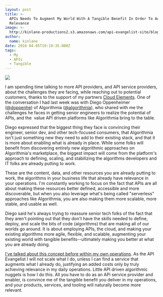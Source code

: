 ```yaml
---
layout: post
title: >-
  APIs Needs To Augment My World With A Tangible Benefit In Order To Achieve
  Relevance
image: >-
  http://kinlane-productions2.s3.amazonaws.com/api-evangelist-site/blog/algorithmia-icon.png
author:
  name: kinlane
date: 2016-04-05T19:19:35.000Z
tags:
  - My
  - APIs
  - Tangible
---
```

[![](http://kinlane-productions2.s3.amazonaws.com/api-evangelist-site/blog/algorithmia-icon.png)](https://algorithmia.com/)

I am spending time talking to more API providers, and API service providers, about the challenges they are facing, while reaching out to potential customers, thanks to the support of my partners [Cloud Elements](http://cloud-elements.com/). One of the conversation I had last week was with Diego Oppenheimer ([@doppenhe](https://twitter.com/doppenhe)) of Algorithmia ([@algorithmia](https://twitter.com/algorithmia)), who shared with me the challenges he faces in getting senior engineers to realize the potential of APIs, and the  value API driven platforms like Algorithmia bring to the table. 

Diego expressed that the biggest thing they face is convincing their engineer, senior dev, and other tech-focused consumers, that Algorithmia isn't just something new they need to add to their existing stack, and that it is more about enabling what is already in place. While some folks will benefit from discovering entirely new algorithmic approaches on Algorithmia's marketplace, the biggest impact will come from the platform's approach to defining, scaling, and stabilizing the algorithms developers and IT folks are already putting to work. 

These are the content, data, and other resources you are already putting to work, the algorithms in your business life that already have relevance in your operations. I'm constantly working to focus on the fact that APIs are all about making these resources better defined, accessible and more discoverable, but when you also leverage what's being called "serverless" approaches like Algorithmia, you are also making them more scalable, more stable, and usable as well.

Diego said he's always trying to reassure senior tech folks of the fact that they aren't pointing out that they don't have the skills needed to define, deploy, and scale the bits of code (algorithms) that are making all of our worlds go around. It is about employing APIs, the cloud, and making your existing algorithms more agile, flexible, and scalable, augmenting your existing world with tangible benefits--ultimately making you better at what you are already doing.

[I've talked about this concept before within my own operations](http://kinlane.com/2015/12/03/if-i-cannot-scale-it-on-my-own-or-use-a-service-provider-i-do-not-scale-it). As the API Evangelist I will not scale what I do, unless I can find a service that augments what I already do, justifying an added costs only by truly achieving relevance in my daily operations. Little API driven algorithmic nuggets is how I do this. All you have to do as an APi service provider and enabler, is convince me of the tangible benefit you deliver in my operations, and your products, services, and tooling will naturally become more relevant.